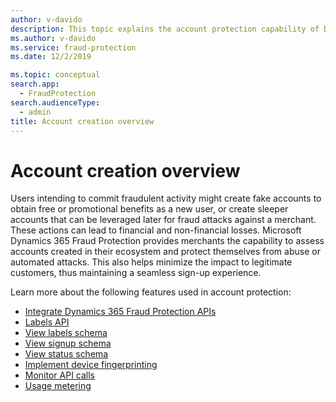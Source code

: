 ```yaml
---
author: v-davido
description: This topic explains the account protection capability of Dynamics 365 Fraud Protection.
ms.author: v-davido
ms.service: fraud-protection
ms.date: 12/2/2019

ms.topic: conceptual
search.app: 
  - FraudProtection
search.audienceType:
  - admin
title: Account creation overview
---
```


# Account creation overview

Users intending to commit fraudulent activity might create fake accounts to obtain free or promotional benefits as a new user, or create sleeper accounts that can be leveraged later for fraud attacks against a merchant. These actions can lead to financial and non-financial losses. Microsoft Dynamics 365 Fraud Protection provides merchants the capability to assess accounts created in their ecosystem and protect themselves from abuse or automated attacks. This also helps minimize the impact to legitimate customers, thus maintaining a seamless sign-up experience. 

Learn more about the following features used in account protection:

- [Integrate Dynamics 365 Fraud Protection APIs](integrate-real-time-api.md)
- [Labels API](labels-api.md)
- [View labels schema](labels-schema.md)
- [View signup schema](signup-schema.md)
- [View status schema](signup-status-schema.md)
- [Implement device fingerprinting](device-fingerprinting.md)
- [Monitor API calls](monitoring.md)
- [Usage metering](metering.md)
